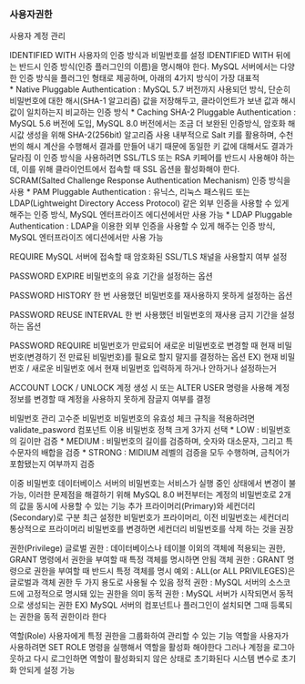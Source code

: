 ### 사용자권한

사용자 계정 관리

  IDENTIFIED WITH
    사용자의 인증 방식과 비밀번호를 설정
    IDENTIFIED WITH 뒤에는 반드시 인증 방식(인증 플러그인의 이름)을 명시해야 한다.
    MySQL 서버에서는 다양한 인증 방식을 플러그인 형태로 제공하며, 아래의 4가지 방식이 가장 대표적  
      * Native Pluggable Authentication : MySQL 5.7 버전까지 사용되던 방식, 단순히 비밀번호에 대한 해시(SHA-1 알고리즘) 값을 저장해두고, 클라이언트가 보낸 값과 해시값이 일치하는지 비교하는 인증 방식
      * Caching SHA-2 Pluggable Authentication : MySQL 5.6 버전에 도입, MySQL 8.0 버전에서는 조금 더 보완된 인증방식, 암호화 해시값 생성을 위해 SHA-2(256bit) 알고리즘 사용
        내부적으로 Salt 키를 활용하며, 수천 번의 해시 계산을 수행해서 결과를 만들어 내기 때문에 동일한 키 값에 대해서도 결과가 달라짐
        이 인증 방식을 사용하려면 SSL/TLS 또는 RSA 키페어를 반드시 사용해야 하는데, 이를 위해 클라이언트에서 접속할 때 SSL 옵션을 활성화해야 한다.
        SCRAM(Salted Challenge Response Authentication Mechanism) 인증 방식을 사용
      * PAM Pluggable Authentication : 유닉스, 리눅스 패스워드 또는 LDAP(Lightweight Directory Access Protocol) 같은 외부 인증을 사용할 수 있게 해주는 인증 방식, MySQL 엔터프라이즈  에디션에서만 사용 가능
      * LDAP Pluggable Authentication : LDAP을 이용한 외부 인증을 사용할 수 있게 해주는 인증 방식, MySQL 엔터프라이즈 에디션에서만 사용 가능
  
  REQUIRE
    MySQL 서버에 접속할 때 암호화된 SSL/TLS 채널을 사용할지 여부 설정
  
  PASSWORD EXPIRE
    비밀번호의 유효 기간을 설정하는 옵션
  
  PASSWORD HISTORY
    한 번 사용했던 비밀번호를 재사용하지 못하게 설정하는 옵션
  
  PASSWORD REUSE INTERVAL
    한 번 사용했던 비밀번호의 재사용 금지 기간을 설정하는 옵션
  
  PASSWORD REQUIRE
    비밀번호가 만료되어 새로운 비밀번호로 변경할 때 현재 비밀번호(변경하기 전 만료된 비밀번호)를 필요로 할지 말지를 결정하는 옵션
    EX) 현재 비밀번호 / 새로운 비밀번호 에서 현재 비밀번호 입력하게 하거나 안하거나 설정하는거
  
  ACCOUNT LOCK / UNLOCK
    계정 생성 시 또는 ALTER USER 명령을 사용해 계정 정보를 변경할 때 계정을 사용하지 못하게 잠글지 여부를 결정

비밀번호 관리
  고수준 비밀번호
    비밀번호의 유효성 체크 규칙을 적용하려면 validate_pasword 컴포넌트 이용
    비밀번호 정책 크게 3가지 선택
      * LOW : 비밀번호의 길이만 검증
      * MEDIUM : 비밀번호의 길이를 검증하며, 숫자와 대소문자, 그리고 특수문자의 배합을 검증
      * STRONG : MIDIUM 레벨의 검증을 모두 수행하며, 금칙어가 포함됐는지 여부까지 검증

  이중 비밀번호
    데이터베이스 서버의 비밀번호는 서비스가 실행 중인 상태에서 변경이 불가능, 이러한 문제점을 해결하기 위해 MySQL 8.0 버전부터는 계정의 비밀번호로 2개의 값을 동시에 사용할 수 있는 기능 추가
    프라이머리(Primary)와 세컨더리(Secondary)로 구분 최근 설정한 비밀번호가 프라이머리, 이전 비밀번호는 세컨더리
    통상적으로 프라이머리 비밀번호를 변경하면 세컨더리 비밀번호를 삭제 하는 것을 권장

권한(Privilege)
  글로벌 권한 : 데이터베이스나 테이블 이외의 객체에 적용되는 권한, GRANT 명령에서 권한을 부여할 때 특정 객체를 명시하면 안됨
  객체 권한 : GRANT 명령으로 권한을 부여할 때 반드시 특정 객체를 명시
  예외 : ALL(or ALL PRIVILEGES)은 글로벌과 객체 권한 두 가지 용도로 사용될 수 있음
  정적 권한 : MySQL 서버의 소스코드에 고정적으로 명시돼 있는 권한을 의미
  동적 권한 : MySQL 서버가 시작되면서 동적으로 생성되는 권한
  EX) MySQL 서버의 컴포넌트나 플러그인이 설치되면 그때 등록되는 권한을 동적 권한이라 한다

역할(Role)
  사용자에게 특정 권한을 그룹화하여 관리할 수 있는 기능
  역할을 사용자가 사용하려면 SET ROLE 명령을 실행해서 역할을 활성화 해야한다
  그러나 계정을 로그아웃하고 다시 로그인하면 역할이 활성화되지 않은 상태로 초기화된다
  시스템 변수로 초기화 안되게 설정 가능
  
